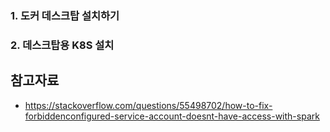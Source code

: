 
### 1. 도커 데스크탑 설치하기 ###



### 2. 데스크탑용 K8S 설치 ###






## 참고자료 ##

* https://stackoverflow.com/questions/55498702/how-to-fix-forbiddenconfigured-service-account-doesnt-have-access-with-spark

